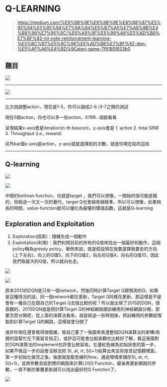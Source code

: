 # Q-LEARNING

> https://medium.com/%E9%9B%9E%E9%9B%9E%E8%88%87%E5%85%94%E5%85%94%E7%9A%84%E5%B7%A5%E7%A8%8B%E4%B8%96%E7%95%8C/%E6%A9%9F%E5%99%A8%E5%AD%B8%E7%BF%92-ml-note-reinforcement-learning-%E5%BC%B7%E5%8C%96%E5%AD%B8%E7%BF%92-dqn-%E5%AF%A6%E4%BD%9Catari-game-7f9185f833b0

## 題目
![](https://i.imgur.com/lcxmb7p.png)




---


![](https://i.imgur.com/qAW9hLK.jpg)




---


比方說調整action，現在是1-5，你可以調成2-6 /3-7之類的測試

現在5個action，你也可以多一些action，6789...個跑看看

呈現結果x-axis會是iteration(n-th beacon)，y-axis會是 1. action 2. total SINR 3. Throughput (i.e., reward)

另外bar圖x-axis是action，y-axis就是選擇到的次數，就是你現在貼的這些


---

## Q-learning



![](https://i.imgur.com/Yzu4gus.png)



![](https://i.imgur.com/LoezYOd.png)


中間的bellman function，也就是target ，我們可以想像，一開始的值可能是錯的，但經過一次又一次的疊代，target Q也會越來越精準，所以可以想像，如果夠長的時間，value-function就可以優化為最優的價值函數，這就是Q-learning

## Exploration and Exploitation
1. Exploration(探索)：隨機生成一個動作
2. Exploitation(利用)：我們利用目前的所有的Q值來找出一個最好的動作，這個policy稱為greedy policy，舉例來說，就是假設現在我要選擇我要走的方向(上下左右)，向上的Q值5，向下的Q值2，向左的Q值4，向右的Q值10，因此我們取最大的Q值，所以就向右走。

![](https://i.imgur.com/2jfGOoa.png)

![](https://i.imgur.com/HbPyFSv.png)

原本2013的DQN是只有一個network，然後同時計算Target Q跟預測的Q，如果是這種情況的話，同一個network都在更新，Target Q同樣在更新，那這樣是不是會有一種自己在跟自己的Target Q去做比較的呢？所以就出現了2015的DQN，很直觀的，2015DQN就是把計算Target Q的神經網路跟訓練用的神經網路分開，那要怎麼分開呢，從上面的演算法看來，就是經過一些時間後，把訓練用的參數給復製到計算Target Q的網路，這樣就會分開了

或許你現在還會覺得很復雜，我自己畫了一張圖來表達整個DQN演算法的架構(有錯的話幫忙在下面留言指正)，或許這可能會比較直觀也比較好了解，看這張圖對於DQN演算法的Implement也許會比較容易。左邊紅色線為初始狀態的第一步，如果不做這一步的話會沒辦法把 St, at, rt, S(t+1)給算出來並存放至記憶體裡面，第一步初始化做完之後，後面就是藍色線的flow，通過環境來儲存St, at, rt, S(t+1)，並將參數丟給對應的網路來計算LOSS Function，最後再更新網路的參數，一直不斷的重覆更新就可以找出最好的Q Function了。

![](https://i.imgur.com/SifKXlJ.png)
